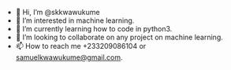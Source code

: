 - 👋 Hi, I’m @skkwawukume
- 👀 I’m interested in machine learning.
- 🌱 I’m currently learning how to code in python3.
- 💞️ I’m looking to collaborate on any project on machine learning.
- 📫 How to reach me +233209086104 or samuelkwawukume@gmail.com.

<!---
skkwawukume/skkwawukume is a ✨ special ✨ repository because its `README.md` (this file) appears on your GitHub profile.
You can click the Preview link to take a look at your changes.
--->
